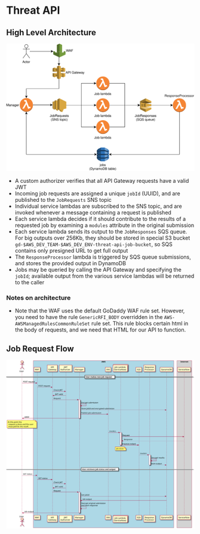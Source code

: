 # Threat API

## High Level Architecture

![Threat API](./diagrams/threat_api_aws.svg)

* A custom authorizer verifies that all API Gateway requests have a valid JWT
* Incoming job requests are assigned a unique `jobId` (UUID), and are
  published to the `JobRequests` SNS topic
* Individual service lambdas are subscribed to the SNS topic, and are invoked
  whenever a message containing a request is published
* Each service lambda decides if it should contribute to the results of a
  requested job by examining a `modules` attribute in the original submission
* Each service lambda sends its output to the `JobResponses` SQS queue.
  For big outputs over 256Kb, they should be stored in special S3 bucket
  `gd-$AWS_DEV_TEAM-$AWS_DEV_ENV-threat-api-job-bucket`,
  so SQS contains only presigned URL to get full output
* The `ResponseProcessor` lambda is triggered by SQS queue submissions, and
  stores the provided output in DynamoDB
* Jobs may be queried by calling the API Gateway and specifying the `jobId`;
  available output from the various service lambdas will be returned to the
  caller

### Notes on architecture

* Note that the WAF uses the default GoDaddy WAF rule set.  However, you need to have the rule `GenericRFI_BODY` overridden in the `AWS-AWSManagedRulesCommonRuleSet` rule set.  This rule blocks certain html in the body of requests, and we need that HTML for our API to function.

## Job Request Flow

![Job Request Flow](diagrams/job_request_flow.svg)
